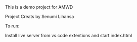 This is a demo project for AMWD

Project Creats by Senumi Lihansa

To run:

Install live server from vs code extentions and start index.html